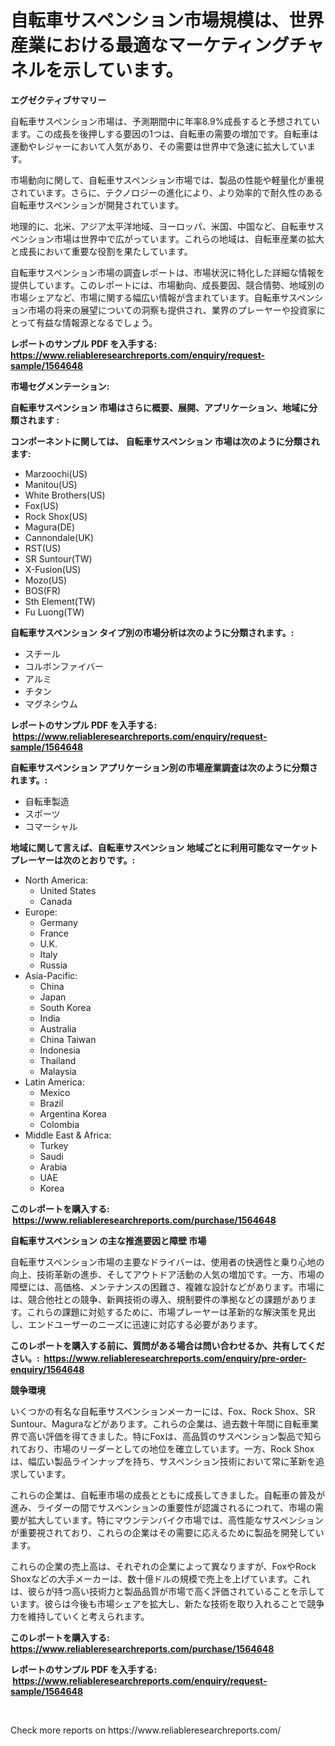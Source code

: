 <p><h1>自転車サスペンション市場規模は、世界産業における最適なマーケティングチャネルを示しています。</h1></p><p><strong>エグゼクティブサマリー</strong></p>
<p><p>自転車サスペンション市場は、予測期間中に年率8.9%成長すると予想されています。この成長を後押しする要因の1つは、自転車の需要の増加です。自転車は運動やレジャーにおいて人気があり、その需要は世界中で急速に拡大しています。</p><p>市場動向に関して、自転車サスペンション市場では、製品の性能や軽量化が重視されています。さらに、テクノロジーの進化により、より効率的で耐久性のある自転車サスペンションが開発されています。</p><p>地理的に、北米、アジア太平洋地域、ヨーロッパ、米国、中国など、自転車サスペンション市場は世界中で広がっています。これらの地域は、自転車産業の拡大と成長において重要な役割を果たしています。</p><p>自転車サスペンション市場の調査レポートは、市場状況に特化した詳細な情報を提供しています。このレポートには、市場動向、成長要因、競合情勢、地域別の市場シェアなど、市場に関する幅広い情報が含まれています。自転車サスペンション市場の将来の展望についての洞察も提供され、業界のプレーヤーや投資家にとって有益な情報源となるでしょう。</p></p>
<p><strong>レポートのサンプル PDF を入手する: <a href="https://www.reliableresearchreports.com/enquiry/request-sample/1564648">https://www.reliableresearchreports.com/enquiry/request-sample/1564648</a></strong></p>
<p><strong>市場セグメンテーション:</strong></p>
<p><strong> 自転車サスペンション 市場はさらに概要、展開、アプリケーション、地域に分類されます :</strong></p>
<p><strong>コンポーネントに関しては、 自転車サスペンション 市場は次のように分類されます: &nbsp;</strong></p>
<p><ul><li>Marzoochi(US)</li><li>Manitou(US)</li><li>White Brothers(US)</li><li>Fox(US)</li><li>Rock Shox(US)</li><li>Magura(DE)</li><li>Cannondale(UK)</li><li>RST(US)</li><li>SR Suntour(TW)</li><li>X-Fusion(US)</li><li>Mozo(US)</li><li>BOS(FR)</li><li>Sth Element(TW)</li><li>Fu Luong(TW)</li></ul></p>
<p><strong> 自転車サスペンション タイプ別の市場分析は次のように分類されます。:</strong></p>
<p><ul><li>スチール</li><li>コルボンファイバー</li><li>アルミ</li><li>チタン</li><li>マグネシウム</li></ul></p>
<p><strong>レポートのサンプル PDF を入手する: &nbsp;<a href="https://www.reliableresearchreports.com/enquiry/request-sample/1564648">https://www.reliableresearchreports.com/enquiry/request-sample/1564648</a></strong></p>
<p><strong> 自転車サスペンション アプリケーション別の市場産業調査は次のように分類されます。:</strong></p>
<p><ul><li>自転車製造</li><li>スポーツ</li><li>コマーシャル</li></ul></p>
<p><strong>地域に関して言えば、自転車サスペンション 地域ごとに利用可能なマーケットプレーヤーは次のとおりです。:</strong></p>
<p><ul>
    <li>
        North America:
        <ul>
            <li>United States</li>
            <li>Canada</li>
        </ul>
    </li>
    <li>
        Europe:
        <ul>
            <li>Germany</li>
            <li>France</li>
            <li>U.K.</li>
            <li>Italy</li>
            <li>Russia</li>
        </ul>
    </li>
    <li>
        Asia-Pacific:
        <ul>
            <li>China</li>
            <li>Japan</li>
            <li>South Korea</li>
            <li>India</li>
            <li>Australia</li>
            <li>China Taiwan</li>
            <li>Indonesia</li>
            <li>Thailand</li>
            <li>Malaysia</li>
        </ul>
    </li>
    <li>
        Latin America:
        <ul>
            <li>Mexico</li>
            <li>Brazil</li>
            <li>Argentina Korea</li>
            <li>Colombia</li>
        </ul>
    </li>
    <li>
        Middle East & Africa:
        <ul>
            <li>Turkey</li>
            <li>Saudi</li>
            <li>Arabia</li>
            <li>UAE</li>
            <li>Korea</li>
        </ul>
    </li>
    </ul></p>
<p><strong>このレポートを購入する: &nbsp;<a href="https://www.reliableresearchreports.com/purchase/1564648">https://www.reliableresearchreports.com/purchase/1564648</a></strong></p>
<p><strong>自転車サスペンション の主な推進要因と障壁 市場</strong></p>
<p><p>自転車サスペンション市場の主要なドライバーは、使用者の快適性と乗り心地の向上、技術革新の進歩、そしてアウトドア活動の人気の増加です。一方、市場の障壁には、高価格、メンテナンスの困難さ、複雑な設計などがあります。市場には、競合他社との競争、新興技術の導入、規制要件の準拠などの課題があります。これらの課題に対処するために、市場プレーヤーは革新的な解決策を見出し、エンドユーザーのニーズに迅速に対応する必要があります。</p></p>
<p><strong>このレポートを購入する前に、質問がある場合は問い合わせるか、共有してください。:&nbsp; <a href="https://www.reliableresearchreports.com/enquiry/pre-order-enquiry/1564648">https://www.reliableresearchreports.com/enquiry/pre-order-enquiry/1564648</a></strong></p>
<p><strong>競争環境</strong></p>
<p><p>いくつかの有名な自転車サスペンションメーカーには、Fox、Rock Shox、SR Suntour、Maguraなどがあります。これらの企業は、過去数十年間に自転車業界で高い評価を得てきました。特にFoxは、高品質のサスペンション製品で知られており、市場のリーダーとしての地位を確立しています。一方、Rock Shoxは、幅広い製品ラインナップを持ち、サスペンション技術において常に革新を追求しています。</p><p>これらの企業は、自転車市場の成長とともに成長してきました。自転車の普及が進み、ライダーの間でサスペンションの重要性が認識されるにつれて、市場の需要が拡大しています。特にマウンテンバイク市場では、高性能なサスペンションが重要視されており、これらの企業はその需要に応えるために製品を開発しています。</p><p>これらの企業の売上高は、それぞれの企業によって異なりますが、FoxやRock Shoxなどの大手メーカーは、数十億ドルの規模で売上を上げています。これは、彼らが持つ高い技術力と製品品質が市場で高く評価されていることを示しています。彼らは今後も市場シェアを拡大し、新たな技術を取り入れることで競争力を維持していくと考えられます。</p></p>
<p><strong>このレポートを購入する: &nbsp; <a href="https://www.reliableresearchreports.com/purchase/1564648">https://www.reliableresearchreports.com/purchase/1564648</a></strong></p>
<p><strong>レポートのサンプル PDF を入手する: &nbsp;<a href="https://www.reliableresearchreports.com/enquiry/request-sample/1564648">https://www.reliableresearchreports.com/enquiry/request-sample/1564648</a></strong><strong></strong></p>
<p>&nbsp;</p>
<p>Check more reports on https://www.reliableresearchreports.com/</p>